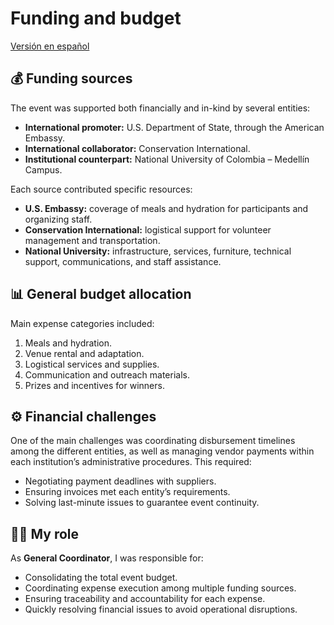 # Funding and budget
[Versión en español](../es/02_financiacion-presupuesto.md)

## 💰 Funding sources
The event was supported both financially and in-kind by several entities:
- **International promoter:** U.S. Department of State, through the American Embassy.
- **International collaborator:** Conservation International.
- **Institutional counterpart:** National University of Colombia – Medellín Campus.

Each source contributed specific resources:
- **U.S. Embassy:** coverage of meals and hydration for participants and organizing staff.
- **Conservation International:** logistical support for volunteer management and transportation.
- **National University:** infrastructure, services, furniture, technical support, communications, and staff assistance.

## 📊 General budget allocation
Main expense categories included:
1. Meals and hydration.
2. Venue rental and adaptation.
3. Logistical services and supplies.
4. Communication and outreach materials.
5. Prizes and incentives for winners.

## ⚙️ Financial challenges
One of the main challenges was coordinating disbursement timelines among the different entities, as well as managing vendor payments within each institution’s administrative procedures. This required:
- Negotiating payment deadlines with suppliers.
- Ensuring invoices met each entity’s requirements.
- Solving last-minute issues to guarantee event continuity.

## 🙋‍♀️ My role
As **General Coordinator**, I was responsible for:
- Consolidating the total event budget.
- Coordinating expense execution among multiple funding sources.
- Ensuring traceability and accountability for each expense.
- Quickly resolving financial issues to avoid operational disruptions.
